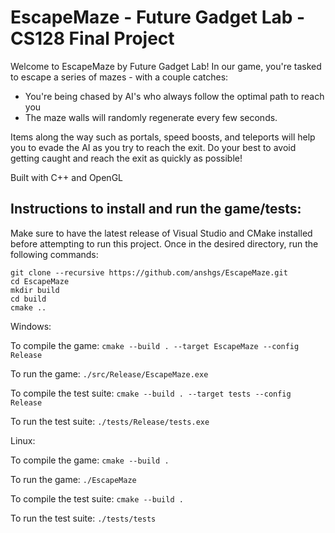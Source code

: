 # EscapeMaze - Future Gadget Lab - CS128 Final Project

Welcome to EscapeMaze by Future Gadget Lab! In our game, you're tasked to escape a series of mazes - with a couple catches: 

* You're being chased by AI's who always follow the optimal path to reach you
* The maze walls will randomly regenerate every few seconds. 
 
Items along the way such as portals, speed boosts, and teleports will help you to evade the AI as you try to reach the exit. Do your best to avoid getting caught and reach the exit as quickly as possible!


Built with C++ and OpenGL


## Instructions to install and run the game/tests:
Make sure to have the latest release of Visual Studio and CMake installed before attempting to run this project. Once in the desired directory, run the following commands:

```git clone --recursive https://github.com/anshgs/EscapeMaze.git```  
```cd EscapeMaze```  
```mkdir build```  
```cd build```  
```cmake ..```  

Windows:

To compile the game:
```cmake --build . --target EscapeMaze --config Release```

To run the game:
```./src/Release/EscapeMaze.exe```

To compile the test suite:
```cmake --build . --target tests --config Release```

To run the test suite:
```./tests/Release/tests.exe```

Linux:


To compile the game:
```cmake --build .```

To run the game:
```./EscapeMaze```

To compile the test suite:
```cmake --build .```

To run the test suite:
```./tests/tests```


